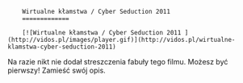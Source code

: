 
        Wirtualne kłamstwa / Cyber Seduction 2011 
        =============
        
        [![Wirtualne kłamstwa / Cyber Seduction 2011 ](http://vidos.pl/images/player.gif)](http://vidos.pl/wirtualne-klamstwa-cyber-seduction-2011)
        
        
 Na razie nikt nie dodał streszczenia fabuły tego filmu. Możesz być pierwszy! Zamieść swój opis.
    